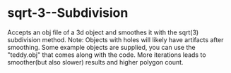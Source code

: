 # sqrt-3--Subdivision

Accepts an obj file of a 3d object and smoothes it with the sqrt(3) subdivision method. 
Note: Objects with holes will likely have artifacts after smoothing. Some example objects
are supplied, you can use the "teddy.obj" that comes along with the code.
More iterations leads to smoother(but also slower) results and higher polygon count.
